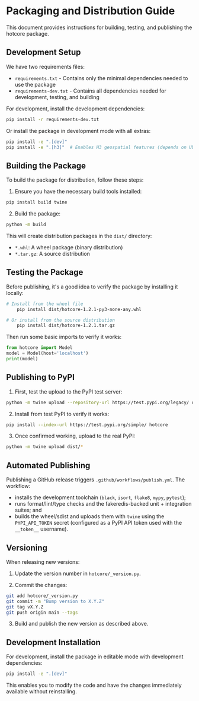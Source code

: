 # Packaging and Distribution Guide

This document provides instructions for building, testing, and publishing the hotcore package.

## Development Setup

We have two requirements files:
- `requirements.txt` - Contains only the minimal dependencies needed to use the package
- `requirements-dev.txt` - Contains all dependencies needed for development, testing, and building

For development, install the development dependencies:

```bash
pip install -r requirements-dev.txt
```

Or install the package in development mode with all extras:

```bash
pip install -e ".[dev]"
pip install -e ".[h3]"  # Enables H3 geospatial features (depends on Uber's h3, Apache-2.0)
```

## Building the Package

To build the package for distribution, follow these steps:

1. Ensure you have the necessary build tools installed:

```bash
pip install build twine
```

2. Build the package:

```bash
python -m build
```

This will create distribution packages in the `dist/` directory:
- `*.whl`: A wheel package (binary distribution)
- `*.tar.gz`: A source distribution

## Testing the Package

Before publishing, it's a good idea to verify the package by installing it locally:

```bash
# Install from the wheel file
    pip install dist/hotcore-1.2.1-py3-none-any.whl

# Or install from the source distribution
    pip install dist/hotcore-1.2.1.tar.gz
```

Then run some basic imports to verify it works:

```python
from hotcore import Model
model = Model(host='localhost')
print(model)
```

## Publishing to PyPI

1. First, test the upload to the PyPI test server:

```bash
python -m twine upload --repository-url https://test.pypi.org/legacy/ dist/*
```

2. Install from test PyPI to verify it works:

```bash
pip install --index-url https://test.pypi.org/simple/ hotcore
```

3. Once confirmed working, upload to the real PyPI:

```bash
python -m twine upload dist/*
```

## Automated Publishing

Publishing a GitHub release triggers `.github/workflows/publish.yml`. The workflow:

- installs the development toolchain (`black`, `isort`, `flake8`, `mypy`, `pytest`);
- runs format/lint/type checks and the fakeredis-backed unit + integration suites; and
- builds the wheel/sdist and uploads them with `twine` using the `PYPI_API_TOKEN` secret (configured as a PyPI API token used with the `__token__` username).

## Versioning

When releasing new versions:

1. Update the version number in `hotcore/_version.py`.

2. Commit the changes:

```bash
git add hotcore/_version.py
git commit -m "Bump version to X.Y.Z"
git tag vX.Y.Z
git push origin main --tags
```

3. Build and publish the new version as described above.

## Development Installation

For development, install the package in editable mode with development dependencies:

```bash
pip install -e ".[dev]"
```

This enables you to modify the code and have the changes immediately available without reinstalling. 
